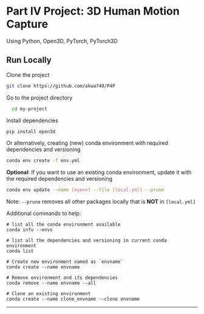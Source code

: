 # Part IV Project: 3D Human Motion Capture
<!-- ## Tech Stack -->

Using Python, Open3D, PyTorch, PyTorch3D

## Run Locally

Clone the project

```bash
git clone https://github.com/akwa749/P4P
```

Go to the project directory
```bash
  cd my-project
```

Install dependencies
```bash
pip install open3d
```

Or alternatively,
creating (new) conda environment with required dependencies and versioning
```bash
conda env create -f env.yml
```

**Optional**: If you want to use an existing conda environment, update it with the required dependencies and versioning
```bash
conda env update --name [myenv] --file [local.yml] --prune
```
Note: `--prune` removes all other packages locally that is **NOT** in `[local.yml]`






Additional commands to help:
```
# list all the conda environment available
conda info --envs   

# list all the dependencies and versioning in current conda environment
conda list

# Create new environment named as `envname`
conda create --name envname

# Remove environment and its dependencies
conda remove --name envname --all

# Clone an existing environment
conda create --name clone_envname --clone envname
```

<!-- ## Errors: SSL Error 
copy the following files from CONDA_PATH\Library\bin to CONDA_PATH\DLLs
```
libcrypto-1_1-x64.*
libssl-1_1-x64.*
```
--- -->

---
<!-- centroid cluster.py
is the file that is currently working

## notes 6/05/2023  

- need to try use DB scan as better for separating clusters of different shapes and sizes?
from sklearn.cluster import DBSCAN

dbscan = DBSCAN(eps=0.5, min_samples=10)
labels = dbscan.fit_predict(point_cloud)

changing eps and min_samples to find optimal values for the sample

- can also try pre processing the clustering algorithm by removing points that are far away from the centroid
to reduce impacts of te backhground on the clustering results

def filter_points_far_from_centroid(point_cloud, centroid, threshold):
    distances = np.linalg.norm(point_cloud - centroid, axis=1)
    return point_cloud[distances < threshold]

filtered_point_cloud = filter_points_far_from_centroid(point_cloud, centroid, threshold)
labels = kmeans.fit_predict(filtered_point_cloud)



--update from 11/05/2023
Becareful of using DBscan computatively expensive will crash computer, tried using lower epislon value and higher
sample size as that makes it compute faster but doesn't work maybe need to debug?


--update from 15/05/2023
scrap DBSCAN fucks computer over useless.
Goal should be remove far away points which the boundingbox method.py does and then most importantly remove the floor from that potentially using clustering or techniques in that same file i was exploring. And ideally also find a way to mathematically caculate the padding we use for it to be fully automatic but that can be next week problem or something

--update from 25/05/2023
code struggling to generalise to new data and clean effectively / accurately
might need to consider new methods for cleaning or finding ways to fine tune hyperparameters -->
